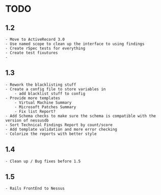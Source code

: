 TODO
===

1.2
---
	- Move to ActiveRecord 3.0
	- Use named scope to clean up the interface to using findings
	- Create rSpec tests for everything
	- Create test fixutures
	- 
	
1.3
---
	- Rework the blacklisting stuff
	- Create a config file to store variables in
		- add blacklist stuff to config
	- Provide more templates
		- Virtual Machine Summary
		- Microsoft Patches Summary
		- Fix list Report?
	- Add Schema checks to make sure the schema is compatible with the version of nessusdb
	- Sort Technical Findings Report by count/score	
	- Add template validation and more error checking
	- Colorize the reports with better style

1.4
---
	- Clean up / Bug fixes before 1.5

1.5
---
	- Rails FrontEnd to Nessus